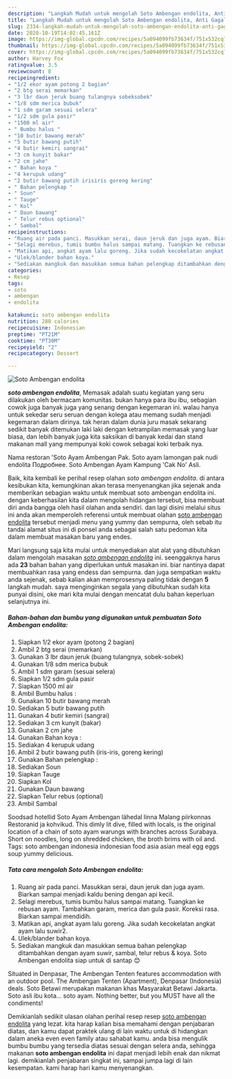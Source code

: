 ```yaml
---
description: "Langkah Mudah untuk mengolah Soto Ambengan endolita, Anti Gagal"
title: "Langkah Mudah untuk mengolah Soto Ambengan endolita, Anti Gagal"
slug: 2334-langkah-mudah-untuk-mengolah-soto-ambengan-endolita-anti-gagal
date: 2020-10-19T14:02:45.161Z
image: https://img-global.cpcdn.com/recipes/5a094099fb73634f/751x532cq70/soto-ambengan-endolita-foto-resep-utama.jpg
thumbnail: https://img-global.cpcdn.com/recipes/5a094099fb73634f/751x532cq70/soto-ambengan-endolita-foto-resep-utama.jpg
cover: https://img-global.cpcdn.com/recipes/5a094099fb73634f/751x532cq70/soto-ambengan-endolita-foto-resep-utama.jpg
author: Harvey Fox
ratingvalue: 3.5
reviewcount: 8
recipeingredient:
- "1/2 ekor ayam potong 2 bagian"
- "2 btg serai memarkan"
- "3 lbr daun jeruk buang tulangnya sobeksobek"
- "1/8 sdm merica bubuk"
- "1 sdm garam sesuai selera"
- "1/2 sdm gula pasir"
- "1500 ml air"
- " Bumbu halus "
- "10 butir bawang merah"
- "5 butir bawang putih"
- "4 butir kemiri sangrai"
- "3 cm kunyit bakar"
- "2 cm jahe"
- " Bahan koya "
- "4 kerupuk udang"
- "2 butir bawang putih irisiris goreng kering"
- " Bahan pelengkap "
- " Soun"
- " Tauge"
- " Kol"
- " Daun bawang"
- " Telur rebus optional"
- " Sambal"
recipeinstructions:
- "Ruang air pada panci. Masukkan serai, daun jeruk dan juga ayam. Biarkan sampai menjadi kaldu bening dengan api kecil."
- "Selagi merebus, tumis bumbu halus sampai matang. Tuangkan ke rebusan ayam. Tambahkan garam, merica dan gula pasir. Koreksi rasa. Biarkan sampai mendidih."
- "Matikan api, angkat ayam lalu goreng. Jika sudah kecokelatan angkat ayam lalu suwir2."
- "Ulek/blander bahan koya."
- "Sediakan mangkuk dan masukkan semua bahan pelengkap ditambahkan dengan ayam suwir, sambal, telur rebus &amp; koya. Soto Ambengan endolita siap untuk di santap 😊"
categories:
- Resep
tags:
- soto
- ambengan
- endolita

katakunci: soto ambengan endolita 
nutrition: 288 calories
recipecuisine: Indonesian
preptime: "PT21M"
cooktime: "PT30M"
recipeyield: "2"
recipecategory: Dessert

---
```



![Soto Ambengan endolita](https://img-global.cpcdn.com/recipes/5a094099fb73634f/751x532cq70/soto-ambengan-endolita-foto-resep-utama.jpg)

<b><i>soto ambengan endolita</i></b>, Memasak adalah suatu kegiatan yang seru dilakukan oleh bermacam komunitas. bukan hanya para ibu ibu, sebagian cowok juga banyak juga yang senang dengan kegemaran ini. walau hanya untuk sekedar seru seruan dengan kolega atau memang sudah menjadi kegemaran dalam dirinya. tak heran dalam dunia juru masak sekarang sedikit banyak ditemukan laki laki dengan ketrampilan memasak yang luar biasa, dan lebih banyak juga kita saksikan di banyak kedai dan stand makanan mall yang mempunyai koki cowok sebagai koki terbaik nya.

Nama restoran &#39;Soto Ayam Ambengan Pak. Soto ayam lamongan pak nudi endolita Подробнее. Soto Ambengan Ayam Kampung &#39;Cak No&#39; Asli.

Baik, kita kembali ke perihal resep olahan <i>soto ambengan endolita</i>. di antara kesibukan kita, kemungkinan akan terasa menyenangkan jika sejenak anda memberikan sebagian waktu untuk membuat soto ambengan endolita ini. dengan keberhasilan kita dalam mengolah hidangan tersebut, bisa membuat diri anda bangga oleh hasil olahan anda sendiri. dan lagi disini melalui situs ini anda akan memperoleh referensi untuk membuat olahan <u>soto ambengan endolita</u> tersebut menjadi menu yang yummy dan sempurna, oleh sebab itu tandai alamat situs ini di ponsel anda sebagai salah satu pedoman kita dalam membuat masakan baru yang endes.


Mari langsung saja kita mulai untuk menyediakan alat alat yang dibutuhkan dalam mengolah masakan <u><i>soto ambengan endolita</i></u> ini. seenggaknya harus ada <b>23</b> bahan bahan yang diperlukan untuk masakan ini. biar nantinya dapat membuahkan rasa yang endess dan sempurna. dan juga sempatkan waktu anda sejenak, sebab kalian akan memprosesnya paling tidak dengan <b>5</b> langkah mudah. saya menginginkan segala yang dibutuhkan sudah kita punyai disini, oke mari kita mulai dengan mencatat dulu bahan keperluan selanjutnya ini.

<!--inarticleads1-->

##### Bahan-bahan dan bumbu yang digunakan untuk pembuatan Soto Ambengan endolita:

1. Siapkan 1/2 ekor ayam (potong 2 bagian)
1. Ambil 2 btg serai (memarkan)
1. Gunakan 3 lbr daun jeruk (buang tulangnya, sobek-sobek)
1. Gunakan 1/8 sdm merica bubuk
1. Ambil 1 sdm garam (sesuai selera)
1. Siapkan 1/2 sdm gula pasir
1. Siapkan 1500 ml air
1. Ambil  Bumbu halus :
1. Gunakan 10 butir bawang merah
1. Sediakan 5 butir bawang putih
1. Gunakan 4 butir kemiri (sangrai)
1. Sediakan 3 cm kunyit (bakar)
1. Gunakan 2 cm jahe
1. Gunakan  Bahan koya :
1. Sediakan 4 kerupuk udang
1. Ambil 2 butir bawang putih (iris-iris, goreng kering)
1. Gunakan  Bahan pelengkap :
1. Sediakan  Soun
1. Siapkan  Tauge
1. Siapkan  Kol
1. Gunakan  Daun bawang
1. Siapkan  Telur rebus (optional)
1. Ambil  Sambal


Soodsad hotellid Soto Ayam Ambengan lähedal linna Malang piirkonnas Restoranid ja kohvikud. This dimly lit dive, filled with locals, is the original location of a chain of soto ayam warungs with branches across Surabaya. Short on noodles, long on shredded chicken, the broth brims with oil and. Tags: soto ambengan indonesia indonesian food asia asian meal egg eggs soup yummy delicious. 

<!--inarticleads2-->

##### Tata cara mengolah Soto Ambengan endolita:

1. Ruang air pada panci. Masukkan serai, daun jeruk dan juga ayam. Biarkan sampai menjadi kaldu bening dengan api kecil.
1. Selagi merebus, tumis bumbu halus sampai matang. Tuangkan ke rebusan ayam. Tambahkan garam, merica dan gula pasir. Koreksi rasa. Biarkan sampai mendidih.
1. Matikan api, angkat ayam lalu goreng. Jika sudah kecokelatan angkat ayam lalu suwir2.
1. Ulek/blander bahan koya.
1. Sediakan mangkuk dan masukkan semua bahan pelengkap ditambahkan dengan ayam suwir, sambal, telur rebus &amp; koya. Soto Ambengan endolita siap untuk di santap 😊


Situated in Denpasar, The Ambengan Tenten features accommodation with an outdoor pool. The Ambengan Tenten (Apartment), Denpasar (Indonesia) deals. Soto Betawi merupakan makanan khas Masyarakat Betawi Jakarta. Soto asli ibu kota… soto ayam. Nothing better, but you MUST have all the condiments! 

Demikianlah sedikit ulasan olahan perihal resep resep <u>soto ambengan endolita</u> yang lezat. kita harap kalian bisa memahami dengan penjabaran diatas, dan kamu dapat praktek ulang di lain waktu untuk di hidangkan dalam aneka even even family atau sahabat kamu. anda bisa mengulik bumbu bumbu yang tersedia diatas sesuai dengan selera anda, sehingga makanan <b>soto ambengan endolita</b> ini dapat menjadi lebih enak dan nikmat lagi. demikianlah penjabaran singkat ini, sampai jumpa lagi di lain kesempatan. kami harap hari kamu menyenangkan.
